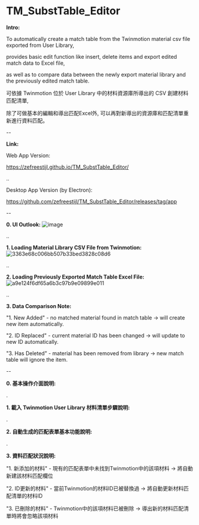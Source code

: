 # TM_SubstTable_Editor

**Intro:**

To automatically create a match table from the Twinmotion material csv file exported from User Library,

provides basic edit function like insert, delete items and export edited match data to Excel file, 

as well as to compare data between the newly export material library and the previously edited match table.


可依據 Twinmotion 位於 User Library 中的材料資源庫所導出的 CSV 創建材料匹配清單,

除了可做基本的編輯和導出匹配Excel外, 可以再對新導出的資源庫和匹配清單重新進行資料匹配。

--

**Link:**

Web App Version:

https://zefreestijl.github.io/TM_SubstTable_Editor/

..

Desktop App Version (by Electron):

https://github.com/zefreestijl/TM_SubstTable_Editor/releases/tag/app

--

**0. UI Outlook:**
![image](https://github.com/zefreestijl/TM_SubstTable_Editor/assets/97733793/bd582539-c9a5-47d5-bce0-78ec22c47be5)



..

**1. Loading Material Library CSV File from Twinmotion:**
![3363e68c006bb507b33bed3828c08d6](https://github.com/zefreestijl/TM_SubstTable_Editor/assets/97733793/f60141e2-3081-4c91-99a9-bd3bd26b4486)



..

**2. Loading Previously Exported Match Table Excel File:**
![a9e124f6df65a6b3c97b9e09899e011](https://github.com/zefreestijl/TM_SubstTable_Editor/assets/97733793/4cbe313d-e0bd-43a0-a2c8-2272cd1c842b)



..

**3. Data Comparison Note:**

"1. New Added" - no matched material found in match table → will create new item automatically.

"2. ID Replaced" - current material ID has been changed → will update to new ID automatically.

"3. Has Deleted" - material has been removed from library → new match table will ignore the item.




--

**0. 基本操作介面說明:**


.

**1. 載入 Twinmotion User Library 材料清單步驟說明:**


.

**2. 自動生成的匹配表單基本功能說明:**


.

**3. 資料匹配狀況說明:**

"1. 新添加的材料" - 現有的匹配表單中未找到Twinmotion中的該項材料 → 將自動新建該材料匹配欄位

"2. ID更新的材料" - 當前Twinmotion的材料ID已被替換過 → 將自動更新材料匹配清單的材料ID

"3. 已刪除的材料" - Twinmotion中的該項材料已被刪除 → 導出新的材料匹配清單時將會忽略該項材料
